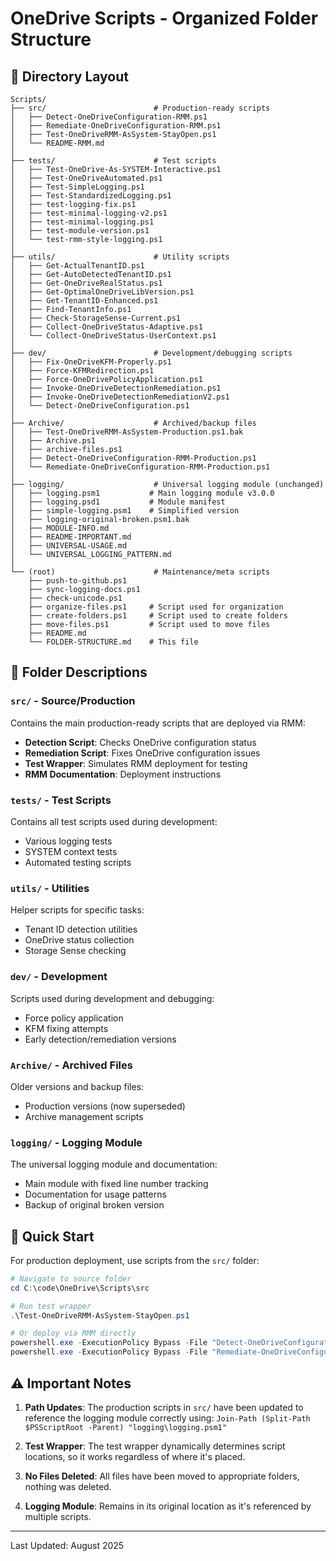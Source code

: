 # OneDrive Scripts - Organized Folder Structure

## 📁 Directory Layout

```
Scripts/
├── src/                        # Production-ready scripts
│   ├── Detect-OneDriveConfiguration-RMM.ps1
│   ├── Remediate-OneDriveConfiguration-RMM.ps1
│   ├── Test-OneDriveRMM-AsSystem-StayOpen.ps1
│   └── README-RMM.md
│
├── tests/                      # Test scripts
│   ├── Test-OneDrive-As-SYSTEM-Interactive.ps1
│   ├── Test-OneDriveAutomated.ps1
│   ├── Test-SimpleLogging.ps1
│   ├── Test-StandardizedLogging.ps1
│   ├── test-logging-fix.ps1
│   ├── test-minimal-logging-v2.ps1
│   ├── test-minimal-logging.ps1
│   ├── test-module-version.ps1
│   └── test-rmm-style-logging.ps1
│
├── utils/                      # Utility scripts
│   ├── Get-ActualTenantID.ps1
│   ├── Get-AutoDetectedTenantID.ps1
│   ├── Get-OneDriveRealStatus.ps1
│   ├── Get-OptimalOneDriveLibVersion.ps1
│   ├── Get-TenantID-Enhanced.ps1
│   ├── Find-TenantInfo.ps1
│   ├── Check-StorageSense-Current.ps1
│   ├── Collect-OneDriveStatus-Adaptive.ps1
│   └── Collect-OneDriveStatus-UserContext.ps1
│
├── dev/                        # Development/debugging scripts
│   ├── Fix-OneDriveKFM-Properly.ps1
│   ├── Force-KFMRedirection.ps1
│   ├── Force-OneDrivePolicyApplication.ps1
│   ├── Invoke-OneDriveDetectionRemediation.ps1
│   ├── Invoke-OneDriveDetectionRemediationV2.ps1
│   └── Detect-OneDriveConfiguration.ps1
│
├── Archive/                    # Archived/backup files
│   ├── Test-OneDriveRMM-AsSystem-Production.ps1.bak
│   ├── Archive.ps1
│   ├── archive-files.ps1
│   ├── Detect-OneDriveConfiguration-RMM-Production.ps1
│   └── Remediate-OneDriveConfiguration-RMM-Production.ps1
│
├── logging/                    # Universal logging module (unchanged)
│   ├── logging.psm1           # Main logging module v3.0.0
│   ├── logging.psd1           # Module manifest
│   ├── simple-logging.psm1    # Simplified version
│   ├── logging-original-broken.psm1.bak
│   ├── MODULE-INFO.md
│   ├── README-IMPORTANT.md
│   ├── UNIVERSAL-USAGE.md
│   └── UNIVERSAL_LOGGING_PATTERN.md
│
└── (root)                      # Maintenance/meta scripts
    ├── push-to-github.ps1
    ├── sync-logging-docs.ps1
    ├── check-unicode.ps1
    ├── organize-files.ps1     # Script used for organization
    ├── create-folders.ps1     # Script used to create folders
    ├── move-files.ps1         # Script used to move files
    ├── README.md
    └── FOLDER-STRUCTURE.md    # This file
```

## 📝 Folder Descriptions

### `src/` - Source/Production
Contains the main production-ready scripts that are deployed via RMM:
- **Detection Script**: Checks OneDrive configuration status
- **Remediation Script**: Fixes OneDrive configuration issues
- **Test Wrapper**: Simulates RMM deployment for testing
- **RMM Documentation**: Deployment instructions

### `tests/` - Test Scripts
Contains all test scripts used during development:
- Various logging tests
- SYSTEM context tests
- Automated testing scripts

### `utils/` - Utilities
Helper scripts for specific tasks:
- Tenant ID detection utilities
- OneDrive status collection
- Storage Sense checking

### `dev/` - Development
Scripts used during development and debugging:
- Force policy application
- KFM fixing attempts
- Early detection/remediation versions

### `Archive/` - Archived Files
Older versions and backup files:
- Production versions (now superseded)
- Archive management scripts

### `logging/` - Logging Module
The universal logging module and documentation:
- Main module with fixed line number tracking
- Documentation for usage patterns
- Backup of original broken version

## 🚀 Quick Start

For production deployment, use scripts from the `src/` folder:

```powershell
# Navigate to source folder
cd C:\code\OneDrive\Scripts\src

# Run test wrapper
.\Test-OneDriveRMM-AsSystem-StayOpen.ps1

# Or deploy via RMM directly
powershell.exe -ExecutionPolicy Bypass -File "Detect-OneDriveConfiguration-RMM.ps1"
powershell.exe -ExecutionPolicy Bypass -File "Remediate-OneDriveConfiguration-RMM.ps1"
```

## ⚠️ Important Notes

1. **Path Updates**: The production scripts in `src/` have been updated to reference the logging module correctly using: `Join-Path (Split-Path $PSScriptRoot -Parent) "logging\logging.psm1"`

2. **Test Wrapper**: The test wrapper dynamically determines script locations, so it works regardless of where it's placed.

3. **No Files Deleted**: All files have been moved to appropriate folders, nothing was deleted.

4. **Logging Module**: Remains in its original location as it's referenced by multiple scripts.

---

Last Updated: August 2025